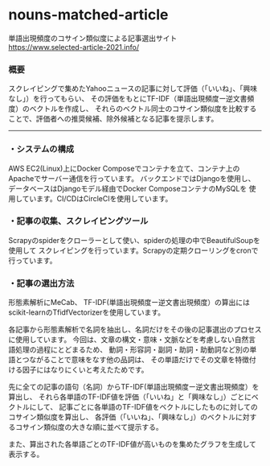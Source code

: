 # nouns-matched-article
  
単語出現頻度のコサイン類似度による記事選出サイト  
https://www.selected-article-2021.info/
  
  
### 概要
スクレイピングで集めたYahooニュースの記事に対して評価（「いいね」、「興味なし」）を行ってもらい、
その評価をもとにTF-IDF（単語出現頻度ー逆文書頻度）のベクトルを作成し、
それらのベクトル同士のコサイン類似度を比較することで、評価者への推奨候補、除外候補となる記事を提示します。
  

---
  

### ・システムの構成  
AWS EC2(Linux)上にDocker Composeでコンテナを立て、コンテナ上のApacheでサーバー通信を行っています。
バックエンドではDjangoを使用し、データベースはDjangoモデル経由でDocker ComposeコンテナのMySQLを
使用しています。CI/CDはCircleCIを使用しています。
  

### ・記事の収集、スクレイピングツール  
Scrapyのspiderをクローラーとして使い、spiderの処理の中でBeautifulSoupを使用して
スクレイピングを行っています。Scrapyの定期クローリングをcronで行っています。

  

### ・記事の選出方法  
形態素解析にMeCab、
TF-IDF(単語出現頻度ー逆文書出現頻度）の算出にはscikit-learnのTfidfVectorizerを使用しています。

各記事から形態素解析で名詞を抽出し、名詞だけをその後の記事選出のプロセスに使用しています。
今回は、文章の構文・意味・文脈などを考慮しない自然言語処理の過程にとどまるため、
動詞・形容詞・副詞・助詞・助動詞など別の単語とつながることで意味をなす他の品詞は、
その単語だけでその文章を特徴付ける因子にはなりにくいと考えたためです。

先に全ての記事の語句（名詞）からTF-IDF(単語出現頻度ー逆文書出現頻度）を算出し、
それら各単語のTF-IDF値を評価（「いいね」と「興味なし」）ごとにベクトルにして、
記事ごとに各単語のTF-IDF値をベクトルにしたものに対してのコサイン類似度を算出し、
各評価（「いいね」、「興味なし」）のベクトルに対するコサイン類似度の大きな順に並べて提示する。

また、算出された各単語ごとのTF-IDF値が高いものを集めたグラフを生成して表示する。

